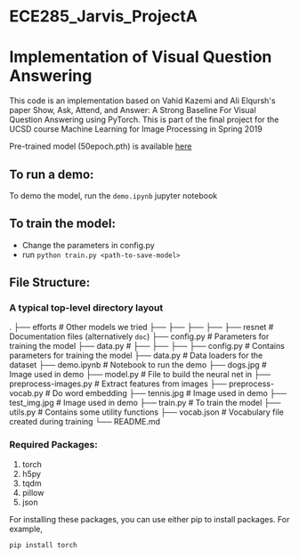 # ECE285_Jarvis_ProjectA
# Implementation of Visual Question Answering

This code is an implementation based on Vahid Kazemi and Ali Elqursh's paper Show, Ask, Attend, and Answer: A Strong Baseline For Visual Question Answering using PyTorch. This is part of the final project for the UCSD course Machine Learning for Image Processing in Spring 2019

Pre-trained model (50epoch.pth) is available [here](https://github.com/snagiri/ECE285_Jarvis_ProjectA/releases/tag/v1.0)

## To run a demo:
To demo the model, run the `demo.ipynb` jupyter notebook

## To train the model:
- Change the parameters in config.py
- run `python train.py <path-to-save-model>`

## File Structure:
### A typical top-level directory layout
.
    ├── efforts                 # Other models we tried
        ├── 
        ├──
        ├──
        ├──
    ├── resnet                  # Documentation files (alternatively `doc`)
        ├── config.py           # Parameters for training the model
        ├── data.py             # 
        ├──
        ├──
        ├──
    ├── config.py               # Contains parameters for training the model
    ├── data.py                 # Data loaders for the dataset
    ├── demo.ipynb              # Notebook to run the demo
    ├── dogs.jpg                # Image used in demo
    ├── model.py                # File to build the neural net in
    ├── preprocess-images.py    # Extract features from images
    ├── preprocess-vocab.py     # Do word embedding
    ├── tennis.jpg              # Image used in demo
    ├── test_img.jpg            # Image used in demo
    ├── train.py                # To train the model
    ├── utils.py                # Contains some utility functions
    ├── vocab.json              # Vocabulary file created during training
    └── README.md

### Required Packages:

1. torch
2. h5py
3. tqdm
4. pillow
5. json

For installing these packages, you can use either pip to install packages. For example,

```
pip install torch
```
